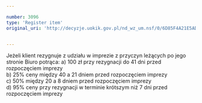 ```yaml
---

number: 3096
type: 'Register item'
original_uri: 'http://decyzje.uokik.gov.pl/nd_wz_um.nsf/0/6D85F4A21E5ADA87C12579F8003AFAF9?OpenDocument'


---
```


Jeżeli klient rezygnuje z udziału w imprezie z przyczyn leżących po jego stronie Biuro potrąca:
a) 100 zł przy rezygnacji do 41 dni przed rozpoczęciem imprezy  
b) 25% ceny między 40 a 21 dniem przed rozpoczęciem imprezy  
c) 50% między 20 a 8 dniem przed rozpoczęciem imprezy  
d) 95% ceny przy rezygnacji w terminie krótszym niż 7 dni przed rozpoczęciem imprezy
